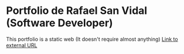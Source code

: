 # Portfolio de Rafael San Vidal (Software Developer)
This portfolio is a static web (It doesn't require almost anything)
[Link to external URL](https://rsvidal.github.io/)
